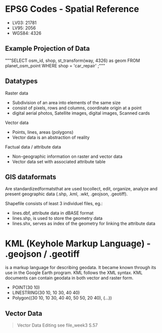 # EPSG Codes - Spatial Reference
 - LV03: 21781
 - LV95: 2056
 - WGS84: 4326

## Example Projection of Data
"""SELECT
        osm_id,
        shop,
        st_transform(way, 4326) as geom
    FROM
        planet_osm_point
    WHERE
        shop = 'car_repair'
;"""

## Datatypes

Raster data
 - Subdivision of an area into elements of the same size 
 - consist of pixels, rows and columns, coordinate origin at a point
 - digital aerial photos, Satellite images, digital images, Scanned cards

Vector data
 - Points, lines, areas (polygons)
 - Vector data is an abstraction of reality

Factual data / attribute data
 - Non-geographic information on raster and vector data
 - Vector data set with associated attribute table

## GIS dataformats 
Are standardizedformatsthat are used tocollect, edit, organize, analyze and present geographic data (.shp, .kml, .wkt, .geojson, .geotiff).

Shapefile consists of least 3 individuel files, eg.:
 - lines.dbf, attribute data in dBASE format
 - lines.shp, is used to store the geometry data
 - lines.shx, serves as index of the geometry for linking the attribute data

# KML (Keyhole Markup Language) - .geojson / .geotiff
is a markup language for describing geodata. It became known through its use in the Google Earth program. KML follows the XML syntax. KML documents can contain geodata in both vector and raster form.

 - POINT(30 10)
 - LINESTRING(30 10, 10 30, 40 40)
 - Polygon((30 10, 10 30, 40 40, 50 50, 20 40), (...))


 ## Vector Data
  > Vector Data Editing see file_week3 S.57
